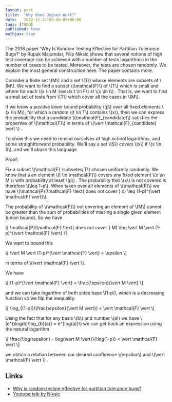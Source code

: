 ```yaml
---
layout: post
title:  "Why does Jepsen Work?"
date:   2022-12-24T00:00:00+00:00
tags: [TODO]
published: true
mathjax: true
---
```


The 2018 paper 'Why Is Random Testing Effective for Partition Tolerance Bugs?' by Rupak Majumdar, Filip Niksic shows that several notions of high test coverage can be achieved with a number of tests logarithmic in the number of cases to be tested. Moreover, the tests are chosen randomly. We explain the most general construction here. The paper contains more.

Consider a finite set \\(M\\) and a set \\(T\\) whose elements are subsets of \\(M\\). We want to find a subset \\(\mathcal{F}\\) of \\(T\\) which is small and where for each \\(x \in M :\exists t \in F\\) st \\(x \in t\\) . That is, we want to find a small set of tests from \\(T\\) which cover all the cases in \\(M\\).

If we know a positive lower bound probability \\(p\\) over all fixed elements \\(x \in M\\), for which a random \\(t \in T\\) contains \\(x\\), then we can express the probability that a candidate \\(\mathcal{F}\_{candidate}\\) satisfies the properties of \\(\mathcal{F}\\) in terms of \\(\vert \mathcal{F}_{candidate} \vert \\) .

To show this we need to remind ourselves of high school logarithms, and some straightforward probability. We'll say a set \\(S\\) _covers_ \\(x\\) if \\(x \in S\\), and we'll abuse this language.

Proof:

Fix a subset \\(\mathcal{F} \subseteq T\\) chosen uniformly randomly. We know that a an element \\(t \in \mathcal{F}\\) covers any fixed element \\(x \in M \\) with probability at least \\(p\\) . The probability that \\(x\\) is not covered is therefore \\(\leq 1-p\\). When taken over all elements of \\(\mathcal{F}\\) we have \\(\mathcal{P}(\mathcal{F} \text{ does not cover } x) \leq (1-p)^{\vert \mathcal{F} \vert}\\).

The probability of \\(\mathcal{F}\\) not covering an element of \\(M\\) cannot be greater than the sum of probabilities of missing a single given element (union bound). So we have

\\[
    \mathcal{P}(\mathcal{F} \text{ does not cover } M) \leq \vert M \vert (1-p)^{\vert \mathcal{F} \vert}
\\]

We want to bound this

\\[
     \vert M \vert (1-p)^{\vert \mathcal{F} \vert} < \epsilon
\\]

in terms of \\(\vert \mathcal{F} \vert \\).

We have

\\[
      (1-p)^{\vert \mathcal{F} \vert} < \frac{\epsilon}{\vert M \vert}
\\]

and we can take logarithm of both sides base \\(1-p\\), which is a decreasing function so we flip the inequality.

\\[
      \log_{(1-p)}(\frac{\epsilon}{\vert M \vert}) < \vert \mathcal{F} \vert
\\]

Using the fact that for any basis \\(b\\) and number \\(a\\) we have \\(e^{\log(b)\log_{b}(a)} = e^{log(a)}\\) we can get back an expression using the natural logarithm

\\[
      \frac{\log(\epsilon) - \log(\vert M \vert)}{\log(1-p)} < \vert \mathcal{F} \vert
\\]

we obtain a relation between our desired confidence \\(\epsilon\\) and \\(\vert \mathcal{F} \vert \\) .

## Links

- [Why is random testing effective for partition tolerance bugs?](https://www.semanticscholar.org/paper/Why-is-random-testing-effective-for-partition-bugs-Majumdar-Niksic/8fc5840c76d3478c36b85b9153d407abf810135F9)
- [Youtube talk by Niksic](https://www.youtube.com/watch?v=g5cehS7ZSJ8)
